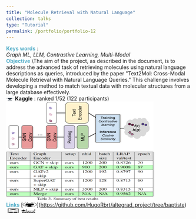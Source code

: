 ```yaml
---
title: "Molecule Retrieval with Natural Language"
collection: talks
type: "Tutorial"
permalink: /portfolio/portfolio-12
---
```


<span style="color:rgba(82,173,200,255)"> **Keys words** </span>: \
*Graph ML, LLM, Contrastive Learning, Multi-Modal* \
<span style="color:rgba(82,173,200,255)">**Objective**</span> \The aim of the project, as described in the document, is to address the advanced task of retrieving molecules using natural language descriptions as queries, introduced by the paper "Text2Mol: Cross-Modal Molecule Retrieval with Natural Language Queries." This challenge involves developing a method to match textual data with molecular structures from a large database effectively.\
<img src='/images/cup.jpg' width='20.0' height='7.0'> **Kaggle** : ranked 1/52 (122 participants)\
<img src='/images/altegrad/altegrad_im.png' width='400' height='133'> <img src='/images/altegrad/scores.png' width='400' height='133'> \
<span style="color:rgba(82,173,200,255)"> **Links** </span> \[<img src="/images/GitHub.png" alt="GitHub" width="37.5" height="12.5" />](https://github.com/HugoRbrt/altegrad_project/tree/baptiste) [<img src="/images/report_icone.png" alt="Report" width="37.5" height="12.5" />](https://drive.google.com/file/d/1hSdDUQTgvrNfux0yOUAoQeRwecDhosOg/view?usp=drive_link) [<img src="/images/class_icone.png" alt="Report" width="37.5" height="12.5" />](https://www.master-mva.com/cours/cat-advanced-learning-for-text-and-graph-data-altegrad/)